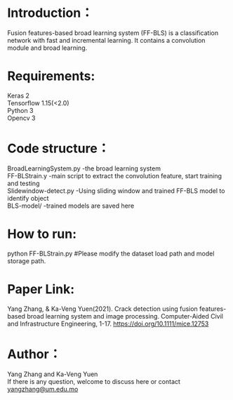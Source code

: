 # Introduction：
Fusion features-based broad learning system (FF-BLS) is a classification network with fast and incremental learning. It contains a convolution module and broad learning. 

# Requirements:
Keras 2  
Tensorflow 1.15(<2.0)  
Python 3  
Opencv 3  

# Code structure：
BroadLearningSystem.py -the broad learning system  
FF-BLStrain.y -main script to extract the convolution feature, start training and testing  
Slidewindow-detect.py -Using sliding window and trained FF-BLS model to identify object  
BLS-model/ -trained models are saved here  

# How to run:
python FF-BLStrain.py #Please modify the dataset load path and model storage path.

# Paper Link:
Yang Zhang, & Ka-Veng Yuen(2021). Crack detection using fusion features-based broad learning system and image processing. Computer-Aided Civil and Infrastructure Engineering, 1-17. https://doi.org/10.1111/mice.12753

# Author：
Yang Zhang and Ka-Veng Yuen  
If there is any question, welcome to discuss here or contact yangzhang@um.edu.mo


